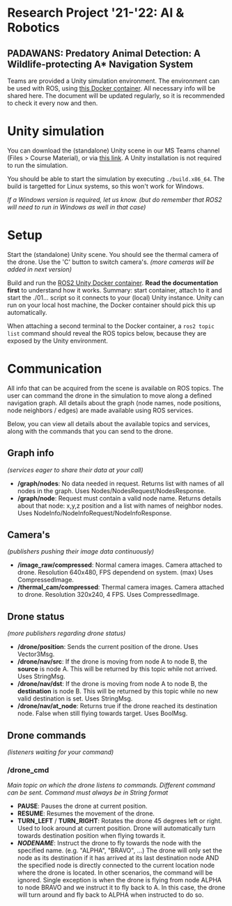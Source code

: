 # Research Project '21-'22: AI & Robotics
## PADAWANS: Predatory Animal Detection: A Wildlife-protecting A* Navigation System

Teams are provided a Unity simulation environment.
The environment can be used with ROS, using [this Docker container](https://github.com/PXLRoboticsLab/ROS2_Unity).
All necessary info will be shared here. The document will be updated regularly, so it is recommended to check it every now and then.

# Unity simulation
You can download the (standalone) Unity scene in our MS Teams channel (Files > Course Material), or via [this link](https://hogeschoolpxl.sharepoint.com/:u:/s/ResearchProject-AIRobotics/EZcivc9etfVCkYHheYEYRg8Bmm0xlwB8HkP8diUBsRMZCA?e=OOb1ui). A Unity installation is not required to run the simulation.

You should be able to start the simulation by executing ```./build.x86_64```. The build is targetted for Linux systems, so this won't work for Windows. 

*If a Windows version is required, let us know. (but do remember that ROS2 will need to run in Windows as well in that case)*

# Setup
Start the (standalone) Unity scene. You should see the thermal camera of the drone. Use the 'C' button to switch camera's. *(more cameras will be added in next version)*

Build and run the [ROS2 Unity Docker container](https://github.com/PXLRoboticsLab/ROS2_Unity). **Read the documentation first** to understand how it works. Summary: start container, attach to it and start the ./01... script so it connects to your (local) Unity instance. Unity can run on your local host machine, the Docker container should pick this up automatically.

When attaching a second terminal to the Docker container, a ```ros2 topic list``` command should reveal the ROS topics below, because they are exposed by the Unity environment.

# Communication
All info that can be acquired from the scene is available on ROS topics. The user can command the drone in the simulation to move along a defined navigation graph. All details about the graph (node names, node positions, node neighbors / edges) are made available using ROS services.

Below, you can view all details about the available topics and services, along with the commands that you can send to the drone.

## Graph info
*(services eager to share their data at your call)*
* **/graph/nodes**: No data needed in request. Returns list with names of all nodes in the graph. Uses Nodes/NodesRequest/NodesResponse. 
* **/graph/node**: Request must contain a valid node name. Returns details about that node: x,y,z position and a list with names of neighbor nodes. Uses NodeInfo/NodeInfoRequest/NodeInfoResponse.

## Camera's
*(publishers pushing their image data continuously)*
* **/image_raw/compressed**: Normal camera images. Camera attached to drone. Resolution 640x480, FPS dependend on system. (max) Uses CompressedImage.
* **/thermal_cam/compressed**: Thermal camera images. Camera attached to drone. Resolution 320x240, 4 FPS. Uses CompressedImage.

## Drone status
*(more publishers regarding drone status)*
* **/drone/position**: Sends the current position of the drone. Uses Vector3Msg.
* **/drone/nav/src**: If the drone is moving from node A to node B, the **source** is node A. This will be returned by this topic while not arrived. Uses StringMsg.
* **/drone/nav/dst**: If the drone is moving from node A to node B, the **destination** is node B. This will be returned by this topic while no new valid destination is set. Uses StringMsg.
* **/drone/nav/at_node**: Returns true if the drone reached its destination node. False when still flying towards target. Uses BoolMsg.


## Drone commands 
*(listeners waiting for your command)*

### /drone_cmd
*Main topic on which the drone listens to commands. Different command can be sent. Command must always be in String format*

* **PAUSE**: Pauses the drone at current position.
* **RESUME**: Resumes the movement of the drone.
* **TURN_LEFT** / **TURN_RIGHT**: Rotates the drone 45 degrees left or right. Used to look around at current position. Drone will automatically turn towards destination position when flying towards it.
* ***NODENAME***: Instruct the drone to fly towards the node with the specified name. (e.g. "ALPHA", "BRAVO", ...) The drone will only set the node as its destination if it has arrived at its last destination node AND the specified node is directly connected to the current location node where the drone is located. In other scenarios, the command will be ignored. Single exception is when the drone is flying from node ALPHA to node BRAVO and we instruct it to fly back to A. In this case, the drone will turn around and fly back to ALPHA when instructed to do so.
